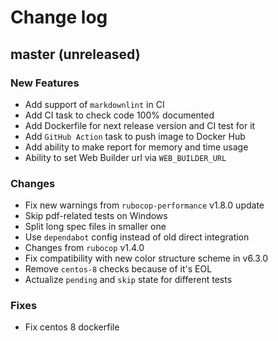 # Change log

## master (unreleased)

### New Features

* Add support of `markdownlint` in CI
* Add CI task to check code 100% documented
* Add Dockerfile for next release version and CI test for it
* Add `GitHub Action` task to push image to Docker Hub
* Add ability to make report for memory and time usage
* Ability to set Web Builder url via `WEB_BUILDER_URL`

### Changes

* Fix new warnings from `rubocop-performance` v1.8.0 update
* Skip pdf-related tests on Windows
* Split long spec files in smaller one
* Use `dependabot` config instead of old direct integration
* Changes from `rubocop` v1.4.0
* Fix compatibility with new color structure scheme in v6.3.0
* Remove `centos-8` checks because of it's EOL
* Actualize `pending` and `skip` state for different tests

### Fixes

* Fix centos 8 dockerfile
